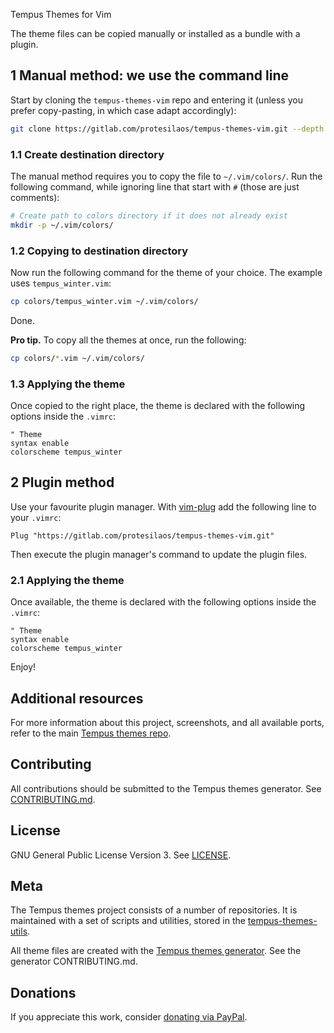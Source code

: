  Tempus Themes for Vim

The theme files can be copied manually or installed as a bundle with a plugin.

## 1 Manual method: we use the command line

Start by cloning the `tempus-themes-vim` repo and entering it (unless you prefer copy-pasting, in which case adapt accordingly):

```sh
git clone https://gitlab.com/protesilaos/tempus-themes-vim.git --depth 1 && cd tempus-themes-vim
```


### 1.1 Create destination directory

The manual method requires you to copy the file to `~/.vim/colors/`. Run the following command, while ignoring line that start with `#` (those are just comments):

```sh
# Create path to colors directory if it does not already exist
mkdir -p ~/.vim/colors/
```

### 1.2 Copying to destination directory

Now run the following command for the theme of your choice. The example uses `tempus_winter.vim`:

```sh
cp colors/tempus_winter.vim ~/.vim/colors/
```

Done.

**Pro tip.** To copy all the themes at once, run the following:

```sh
cp colors/*.vim ~/.vim/colors/
```

### 1.3 Applying the theme

Once copied to the right place, the theme is declared with the following options inside the `.vimrc`:

```vim
" Theme
syntax enable
colorscheme tempus_winter
```

## 2 Plugin method

Use your favourite plugin manager. With [vim-plug](https://github.com/junegunn/vim-plug) add the following line to your `.vimrc`:

```vim
Plug "https://gitlab.com/protesilaos/tempus-themes-vim.git"
```

Then execute the plugin manager's command to update the plugin files.

### 2.1 Applying the theme

Once available, the theme is declared with the following options inside the `.vimrc`:

```vim
" Theme
syntax enable
colorscheme tempus_winter
```

Enjoy!

## Additional resources

For more information about this project, screenshots, and all available ports, refer to the main [Tempus themes repo](https://gitlab.com/protesilaos/tempus-themes).

## Contributing

All contributions should be submitted to the Tempus themes generator. See [CONTRIBUTING.md](https://gitlab.com/protesilaos/tempus-themes-generator/blob/master/CONTRIBUTING.md).

## License

GNU General Public License Version 3. See [LICENSE](https://gitlab.com/protesilaos/tempus-themes-vim/blob/master/LICENSE).

## Meta

The Tempus themes project consists of a number of repositories. It is maintained with a set of scripts and utilities, stored in the [tempus-themes-utils](https://gitlab.com/protesilaos/tempus-themes-utils).

All theme files are created with the [Tempus themes generator](https://gitlab.com/protesilaos/tempus-themes-generator). See the generator CONTRIBUTING.md.

## Donations

If you appreciate this work, consider [donating via PayPal](https://www.paypal.me/protesilaos).
